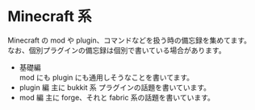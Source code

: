 # Minecraft 系

Minecraft の mod や plugin、コマンドなどを扱う時の備忘録を集めてます。  
なお、個別プラグインの備忘録は個別で書いている場合があります。

- 基礎編  
  mod にも plugin にも通用しそうなことを書いてます。
- plugin 編
  主に bukkit 系 プラグインの話題を書いています。
- mod 編
  主に forge、それと fabric 系の話題を書いています。

